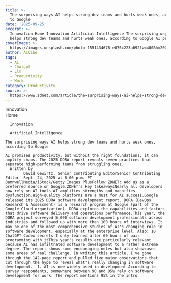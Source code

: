 ```yaml
---
title: >-
  The surprising ways AI helps strong dev teams and hurts weak ones, according
  to Google
date: '2025-09-25'
excerpt: >-
  Innovation Home Innovation Artificial Intelligence The surprising ways AI
  helps strong dev teams and hurts weak ones, according to Google AI promises...
coverImage: >-
  https://images.unsplash.com/photo-1551434678-e076c223a692?w=400&h=200&fit=crop&auto=format
author: AIVibe
tags:
  - Ai
  - Chatgpt
  - Llm
  - Productivity
  - Work
category: Productivity
source: >-
  https://www.zdnet.com/article/the-surprising-ways-ai-helps-strong-dev-teams-and-hurts-weak-ones-according-to-google/
---
```

Innovation      
      Home
    
      Innovation
    
      Artificial Intelligence
       
    The surprising ways AI helps strong dev teams and hurts weak ones, according to Google
     
    AI promises productivity, but without the right foundations, it can amplify chaos. The 2025 DORA report reveals seven practices that separate high-performing teams from struggling ones.
      Written by 
            David Gewirtz, Senior Contributing EditorSenior Contributing Editor  Sept. 24, 2025 at 8:00 p.m. PT                            DamnwellMedia/iStock/Getty Images PlusFollow ZDNET: Add us as a preferred source on Google.ZDNET's key takeawaysNearly all developers now rely on AI tools.AI amplifies strengths and magnifies dysfunction.High-quality platforms are a must for AI success.Google released its 2025 DORA software development report. DORA (DevOps Research & Assessment) is a research program at Google (part of the Google Cloud organization). DORA explores the capabilities and factors that drive software delivery and operations performance.This year, the DORA project surveyed 5,000 software development professionals across industries and followed up with more than 100 hours of interviews. It may be one of the most comprehensive studies of AI's changing role in software development, especially at the enterprise level. Also: 10 ChatGPT Codex secrets I only learned after 60 hours of pair programming with itThis year's results are particularly relevant because AI has infiltrated software development to a rather extreme degree. The report shows some encouraging notes but also showcases some areas of real challenge. In writing this article, I've gone through the 142-page report and pulled five major observations that cut through the hype to reveal what's really changing in software development.  1. AI is now widely used in development According to survey respondents, somewhere between 90 and 95% rely on software development for work. The report mentions 95% in the intro 
